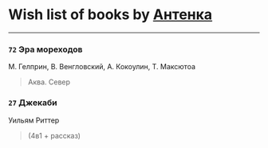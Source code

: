 # Wish list of books by [Антенка](https://plus.google.com/u/0/118158645037334943900/)
---

### `72` Эра мореходов
М. Гелприн, В. Венгловский, А. Кокоулин, Т. Максютоа
> Аква. Север

### `27` Джекаби
Уильям Риттер
> (4в1 + рассказ)


